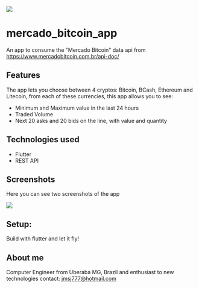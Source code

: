 ![](https://imgur.com/UQcCfKx.png)

# mercado_bitcoin_app

An app to consume the "Mercado Bitcoin" data api from https://www.mercadobitcoin.com.br/api-doc/

## Features

The app lets you choose between 4 cryptos: Bitcoin, BCash, Ethereum and Litecoin, from each of these currencies, this app allows you to see:

- Minimum and Maximum value in the last 24 hours
- Traded Volume
- Next 20 asks and 20 bids on the line, with value and quantity

## Technologies used

- Flutter
- REST API

## Screenshots

Here you can see two screenshots of the app

![](https://imgur.com/YQqMy8c.png)

## Setup:

Build with flutter and let it fly!

## About me

Computer Engineer from Uberaba MG, Brazil and enthusiast to new technologies
contact: jmsj777@hotmail.com
